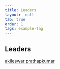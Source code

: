 ```yaml
---
title: Leaders
layout:  null
tab: true
order: 1
tags: example-tag
---
```


## Leaders

<script src="https://platform.linkedin.com/badges/js/profile.js" async defer type="text/javascript"></script>
<div class="badge-base LI-profile-badge" data-locale="en_US" data-size="medium" data-theme="light" data-type="VERTICAL" data-vanity="akileswar" data-version="v1"><a class="badge-base__link LI-simple-link" href="https://in.linkedin.com/in/akileswar?trk=profile-badge">akileswar prathapkumar</a></div>
              
